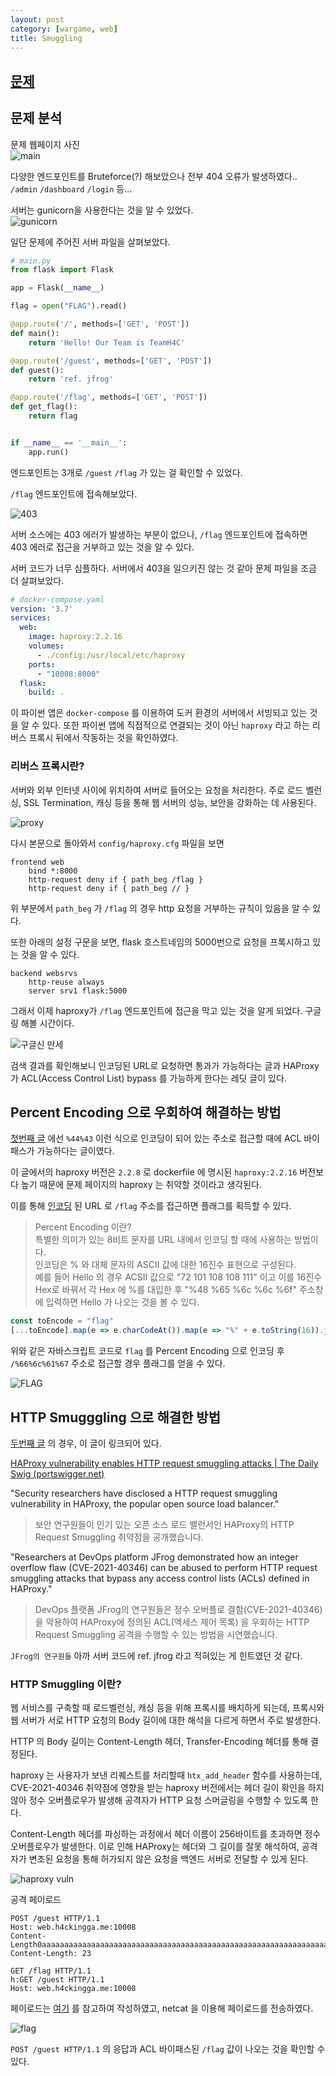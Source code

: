 ```yaml
---
layout: post
category: [wargame, web]
title: Smuggling
---
```


## [문제](https://h4ckingga.me/challenges#Smuggling-15)


## 문제 분석

문제 웹페이지 사진   
![main](/assets/img/2024-06-03-smuggling/main.png)

다양한 엔드포인트를 Bruteforce(?) 해보았으나 전부 404 오류가 발생하였다.. ``/admin`` ``/dashboard`` ``/login`` 등...

서버는 gunicorn을 사용한다는 것을 알 수 있었다.   
![gunicorn](/assets/img/2024-06-03-smuggling/server_info.png)

일단 문제에 주어진 서버 파일을 살펴보았다.

```py
# main.py
from flask import Flask

app = Flask(__name__)

flag = open("FLAG").read()

@app.route('/', methods=['GET', 'POST'])
def main():
    return 'Hello! Our Team is TeamH4C'

@app.route('/guest', methods=['GET', 'POST'])
def guest():
    return 'ref. jfrog'

@app.route('/flag', methods=['GET', 'POST'])
def get_flag():
	return flag


if __name__ == '__main__':
    app.run()
```

엔드포인트는 3개로 ``/guest`` ``/flag`` 가 있는 걸 확인할 수 있었다.

``/flag`` 엔드포인트에 접속해보았다.

![403](/assets/img/2024-06-03-smuggling/forbidden.png)

서버 소스에는 403 에러가 발생하는 부분이 없으나, ``/flag`` 엔드포인트에 접속하면 403 에러로 접근을 거부하고 있는 것을 알 수 있다.

서버 코드가 너무 심플하다. 서버에서 403을 일으키진 않는 것 같아 문제 파일을 조금 더 살펴보았다.

```yaml
# docker-compose.yaml
version: '3.7'
services:
  web:
    image: haproxy:2.2.16
    volumes:
      - ./config:/usr/local/etc/haproxy
    ports:
      - "10008:8000"
  flask:
    build: .
```

이 파이썬 앱은 ``docker-compose`` 를 이용하여 도커 환경의 서버에서 서빙되고 있는 것을 알 수 있다. 또한 파이썬 앱에 직접적으로 연결되는 것이 아닌 ``haproxy`` 라고 하는 리버스 프록시 뒤에서 작동하는 것을 확인하였다.

### 리버스 프록시란?
서버와 외부 인터넷 사이에 위치하여 서버로 들어오는 요청을 처리한다.
주로 로드 벨런싱, SSL Termination, 캐싱 등을 통해 웹 서버의 성능, 보안을 강화하는 데 사용된다.

![proxy](/assets/img/2024-06-03-smuggling/diagram.png)

다시 본문으로 돌아와서 ``config/haproxy.cfg`` 파일을 보면
```
frontend web 
    bind *:8000  
    http-request deny if { path_beg /flag }
    http-request deny if { path_beg // }
```
위 부분에서 ``path_beg`` 가 ``/flag`` 의 경우 http 요청을 거부하는 규칙이 있음을 알 수 있다.

또한 아래의 설정 구문을 보면, flask 호스트네임의 5000번으로 요청을 프록시하고 있는 것을 알 수 있다.
```
backend websrvs 
    http-reuse always
    server srv1 flask:5000
```

그래서 이제 haproxy가 ``/flag`` 엔드포인트에 접근을 막고 있는 것을 알게 되었다. 구글링 해볼 시간이다.

![구글신 만세](/assets/img/2024-06-03-smuggling/google.png)

검색 결과를 확인해보니 인코딩된 URL로 요청하면 통과가 가능하다는 글과
HAProxy 가 ACL(Access Control List) bypass 를 가능하게 한다는 레딧 글이 있다.


## Percent Encoding 으로 우회하여 해결하는 방법

[첫번째 글](https://discourse.haproxy.org/t/encoded-url-not-matching-path-beg-or-url-dec/6710) 에선 ``%44%43`` 이런 식으로 인코딩이 되어 있는 주소로 접근할 때에 ACL 바이패스가 가능하다는 글이였다.

이 글에서의 haproxy 버전은 ``2.2.8`` 로 dockerfile 에 명시된 ``haproxy:2.2.16`` 버전보다 높기 때문에 문제 페이지의 haproxy 는 취약할 것이라고 생각된다.

이를 통해 [인코딩](https://developer.mozilla.org/en-US/docs/Glossary/Percent-encoding) 된 URL 로 ``/flag`` 주소를 접근하면 플래그를 획득할 수 있다.

> Percent Encoding 이란?   
특별한 의미가 있는 8비트 문자를 URL 내에서 인코딩 할 때에 사용하는 방법이다.   
인코딩은 % 와 대체 문자의 ASCII 값에 대한 16진수 표현으로 구성된다.   
예를 들어 Hello 의 경우 ACSII 값으로 "72 101 108 108 111" 이고 이를 16진수 Hex로 바꿔서 각 Hex 에 %를 대입한 후 "%48 %65 %6c %6c %6f" 주소창에 입력하면 Hello 가 나오는 것을 볼 수 있다.

```js
const toEncode = "flag"
[...toEncode].map(e => e.charCodeAt()).map(e => "%" + e.toString(16)).join("")
```

위와 같은 자바스크립트 코드로 ``flag`` 를 Percent Encoding 으로 인코딩 후 ``/%66%6c%61%67`` 주소로 접근할 경우 플래그를 얻을 수 있다.

![FLAG](/assets/img/2024-06-03-smuggling/flag.png)

## HTTP Smugggling 으로 해결한 방법
[두번째 글](https://www.reddit.com/r/sysadmin/comments/pl5hjb/haproxy_vulnerability_allows_acl_bypass/) 의 경우, 이 글이 링크되어 있다.

[HAProxy vulnerability enables HTTP request smuggling attacks | The Daily Swig \(portswigger.net\)](https://portswigger.net/daily-swig/haproxy-vulnerability-enables-http-request-smuggling-attacks)

"Security researchers have disclosed a HTTP request smuggling vulnerability in HAProxy, the popular open source load balancer."
> 보안 연구원들이 인기 있는 오픈 소스 로드 밸런서인 HAProxy의 HTTP Request Smuggling 취약점을 공개했습니다.
   
"Researchers at DevOps platform JFrog demonstrated how an integer overflow flaw (CVE-2021-40346) can be abused to perform HTTP request smuggling attacks that bypass any access control lists (ACLs) defined in HAProxy."
> DevOps 플랫폼 JFrog의 연구원들은 정수 오버플로 결함(CVE-2021-40346) 을 악용하여 HAProxy에 정의된 ACL(액세스 제어 목록) 을 우회하는 HTTP Request Smuggling 공격을 수행할 수 있는 방법을 시연했습니다.

``JFrog의 연구원들`` 아까 서버 코드에 ref. jfrog 라고 적혀있는 게 힌트였던 것 같다.

### HTTP Smuggling 이란?

웹 서비스를 구축할 때 로드벨런싱, 캐싱 등을 위해 프록시를 배치하게 되는데, 프록시와 웹 서버가 서로 HTTP 요청의 Body 길이에 대한 해석을 다르게 하면서 주로 발생한다.

HTTP 의 Body 길이는 Content-Length 헤더, Transfer-Encoding 헤더를 통해 결정된다.

haproxy 는 사용자가 보낸 리퀘스트를 처리할때 `htx_add_header` 함수를 사용하는데, CVE-2021-40346 취약점에 영향을 받는 haproxy 버전에서는
헤더 길이 확인을 하지 않아 정수 오버플로우가 발생해 공격자가 HTTP 요청 스머글링을 수행할 수 있도록 한다.

Content-Length 헤더를 파싱하는 과정에서 헤더 이름이 256바이트를 초과하면 정수 오버플로우가 발생한다. 이로 인해 HAProxy는 헤더와 그 길이를 잘못 해석하여, 공격자가 변조된 요청을 통해 허가되지 않은 요청을 백엔드 서버로 전달할 수 있게 된다.

![haproxy vuln](/assets/img/2024-06-03-smuggling/diagram2.png)

공격 페이로드
```
POST /guest HTTP/1.1
Host: web.h4ckingga.me:10008
Content-Length0aaaaaaaaaaaaaaaaaaaaaaaaaaaaaaaaaaaaaaaaaaaaaaaaaaaaaaaaaaaaaaaaaaaaaaaaaaaaaaaaaaaaaaaaaaaaaaaaaaaaaaaaaaaaaaaaaaaaaaaaaaaaaaaaaaaaaaaaaaaaaaaaaaaaaaaaaaaaaaaaaaaaaaaaaaaaaaaaaaaaaaaaaaaaaaaaaaaaaaaaaaaaaaaaaaaaaaaaaaaaaaaaaaaaaaaaaaaaaaaaaaaaaaaaaaaaaaa:
Content-Length: 23

GET /flag HTTP/1.1
h:GET /guest HTTP/1.1
Host: web.h4ckingga.me:10008

```

페이로드는 [여기](https://github.com/donky16/CVE-2021-40346-POC) 를 참고하여 작성하였고, netcat 을 이용해 페이로드를 전송하였다.

![flag](/assets/img/2024-06-03-smuggling/flag_2.png)

``POST /guest HTTP/1.1`` 의 응답과 ACL 바이패스된 ``/flag`` 값이 나오는 것을 확인할 수 있다.
